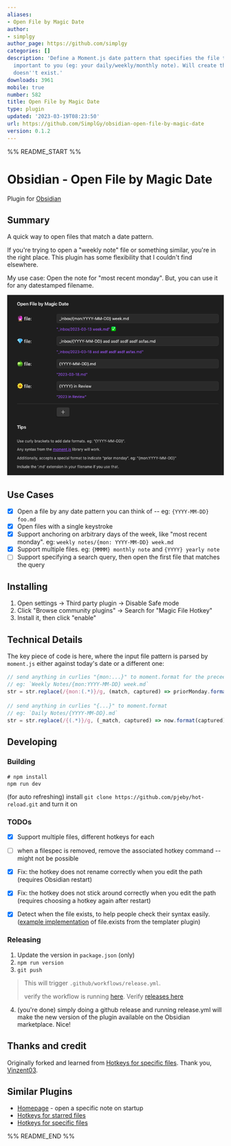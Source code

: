 ```yaml
---
aliases:
- Open File by Magic Date
author:
- simplgy
author_page: https://github.com/simplgy
categories: []
description: 'Define a Moment.js date pattern that specifies the file that is most
  important to you (eg: your daily/weekly/monthly note). Will create the file if it
  doesn''t exist.'
downloads: 3961
mobile: true
number: 582
title: Open File by Magic Date
type: plugin
updated: '2023-03-19T08:23:50'
url: https://github.com/SimplGy/obsidian-open-file-by-magic-date
version: 0.1.2
---
```


%% README_START %%

# Obsidian - Open File by Magic Date

Plugin for [Obsidian](https://obsidian.md)

## Summary

A quick way to open files that match a date pattern.

If you're trying to open a "weekly note" file or something similar, you're in the right place. This plugin has some flexibility that I couldn't find elsewhere.

My use case: Open the note for "most recent monday". But, you can use it for any datestamped filename.

![screenshot](https://raw.githubusercontent.com/SimplGy/obsidian-open-file-by-magic-date/HEAD/magic-date-screenshot.png)

## Use Cases

- [x] Open a file by any date pattern you can think of -- eg: `{YYYY-MM-DD} foo.md`
- [x] Open files with a single keystroke
- [x] Support anchoring on arbitrary days of the week, like "most recent monday". eg: `weekly notes/{mon: YYYY-MM-DD} week.md`
- [x] Support multiple files. eg: `{MMMM} monthly note` and `{YYYY} yearly note`
- [ ] Support specifying a search query, then open the first file that matches the query

## Installing

1. Open settings -> Third party plugin -> Disable Safe mode
1. Click "Browse community plugins" -> Search for "Magic File Hotkey"
1. Install it, then click "enable"

## Technical Details

The key piece of code is here, where the input file pattern is parsed by `moment.js` either against today's date or a different one:

```js
// send anything in curlies "{mon:...}" to moment.format for the preceeding monday
// eg: `Weekly Notes/{mon:YYYY-MM-DD} week.md`
str = str.replace(/{mon:(.*)}/g, (match, captured) => priorMonday.format(captured));

// send anything in curlies "{...}" to moment.format
// eg: `Daily Notes/{YYYY-MM-DD}.md`
str = str.replace(/{(.*)}/g, (_match, captured) => now.format(captured));
```

## Developing

### Building

```
# npm install
npm run dev
```

(for auto refreshing) install `git clone https://github.com/pjeby/hot-reload.git` and turn it on

### TODOs

- [x] Support multiple files, different hotkeys for each
- [ ] when a filespec is removed, remove the associated hotkey command -- might not be possible
- [x] Fix: the hotkey does not rename correctly when you edit the path (requires Obsidian restart)
- [x] Fix: the hotkey does not stick around correctly when you edit the path (requires choosing a hotkey again after restart)
- [x] Detect when the file exists, to help people check their syntax easily. ([example implementation](https://github.com/SilentVoid13/Templater/commit/e4273b706465df012648b8a0163018f4925b5808) of file.exists from the templater plugin)


### Releasing

1. Update the version in `package.json` (only)
2. `npm run version`
3. `git push`

> This will trigger `.github/workflows/release.yml`.
> 
> verify the workflow is running [here](https://github.com/SimplGy/obsidian-open-file-by-magic-date/actions).
> Verify [releases here](https://github.com/SimplGy/obsidian-open-file-by-magic-date/releases)

4. (you're done) simply doing a github release and running release.yml will make the new version of the plugin available on the Obsidian marketplace. Nice!

## Thanks and credit

Originally forked and learned from [Hotkeys for specific files](https://github.com/Vinzent03/obsidian-hotkeys-for-specific-files). Thank you, [Vinzent03](https://github.com/Vinzent03).

## Similar Plugins

* [Homepage](https://github.com/mirnovov/obsidian-homepage) - open a specific note on startup
* [Hotkeys for starred files](https://github.com/Vinzent03/obsidian-shortcuts-for-starred-files)
* [Hotkeys for specific files](https://github.com/Vinzent03/obsidian-hotkeys-for-specific-files)

%% README_END %%
